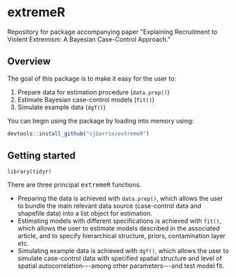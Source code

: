 # extremeR

Repository for package accompanying paper "Explaining Recruitment to Violent Extremism: A Bayesian Case-Control Approach."

## Overview

The goal of this package is to make it easy for the user to:

1. Prepare data for estimation procedure (`data.prep()`)
2. Estimate Bayesian case-control models (`fit()`)
3. Simulate example data (`dgf()`)

You can begin using the package by loading into memory using:

```r
devtools::install_github("cjbarrie/extremeR")
```

## Getting started

```{r}
library(tidyr)
```

There are three principal <tt>extremeR</tt> functions.

* Preparing the data is achieved with `data.prep()`, which allows the user to bundle the main relevant data source (case-control data and shapefile data) into a list object for estimation. 
* Estimating models with different specifications is achieved with `fit()`, which allows the user to estimate models described in the associated article, and to specify hierarchical structure, priors, contamination layer etc. 
* Simulating example data is achieved with `dgf()`, which allows the user to simulate case-control data with specified spatial structure and level of spatial autocorrelation---among other parameters---and test model fit. 
